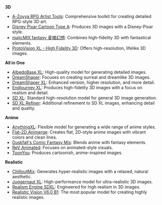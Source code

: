 **3D**
- [A-Zovya RPG Artist Tools](https://civitai.com/models/8124/a-zovya-rpg-artist-tools): Comprehensive toolkit for creating detailed RPG-style 3D art.
- [Disney Pixar Cartoon Type A](https://civitai.com/models/65203/disney-pixar-cartoon-type-a): Produces 3D images with a Disney-Pixar style.
- [majicMIX fantasy 麦橘幻想](https://civitai.com/models/41865): Combines high-fidelity 3D with fantastical elements.
- [ProtoVision XL - High Fidelity 3D](https://civitai.com/models/125703): Offers high-resolution, lifelike 3D images.

**All in One**
- [AlbedoBase XL](https://civitai.com/models/140737): High-quality model for generating detailed images.
- [DreamShaper](https://civitai.com/models/4384): Focuses on creating surreal and dreamlike 3D images.
- [DreamShaper XL](https://civitai.com/models/112902): Enhanced version, higher resolution, and more detail.
- [Endjourney XL](https://civitai.com/models/123990): Produces high-fidelity 3D images with a focus on realism and detail.
- [SD XL](https://civitai.com/models/101055): Standard high-resolution model for general 3D image generation.
- [SD XL Refiner](https://civitai.com/models/101055?modelVersionId=128080): Additional refinement to SD XL images, enhancing detail and quality.

**Anime**
- [AnythingXL](https://civitai.com/models/9409/or-anything-xl): Flexible model for generating a wide range of anime styles.
- [Flat-2D Animerge](https://civitai.com/models/35960/flat-2d-animerge): Creates flat, 2D-style anime images with vibrant colors and clean lines.
- [Duskfall's Comic Fantasy Mix](https://civitai.com/models/5517): Blends anime with fantasy elements.
- [ReV Animated](https://civitai.com/models/7371): Focuses on animated-style visuals.
- [ToonYou](https://civitai.com/models/30240): Produces cartoonish, anime-inspired images.

**Realistic**
- [ChilloutMix](https://civitai.com/models/6424/chilloutmix): Generates hyper-realistic images with a relaxed, natural aesthetic.
- [Juggernaut XL](https://civitai.com/models/133005): High-performance model for ultra-realistic 3D images.
- [Realism Engine SDXL](https://civitai.com/models/152525/realism-engine-sdxl): Engineered for high realism in 3D images.
- [Realistic Vision V6.0 B1](https://civitai.com/models/4201): The most popular model for creating highly realistic images.